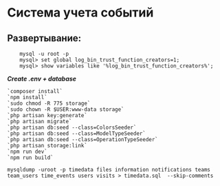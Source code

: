 # Система учета событий
## Развертывание:
```
	mysql -u root -p
   	mysql> set global log_bin_trust_function_creators=1;
   	mysql> show variables like '%log_bin_trust_function_creators%';
```   	
***Create .env + database***

	`composer install`
	`npm install`
	`sudo chmod -R 775 storage`
	`sudo chown -R $USER:www-data storage`
	`php artisan key:generate`
	`php artisan migrate`
	`php artisan db:seed --class=ColorsSeeder`
	`php artisan db:seed --class=ModelTypeSeeder`
	`php artisan db:seed --class=OperationTypeSeeder`
	`php artisan storage:link`
	`npm run dev`
	`npm run build`

`mysqldump -uroot -p timedata files information notifications teams team_users time_events users visits > timedata.sql  --skip-comments`

